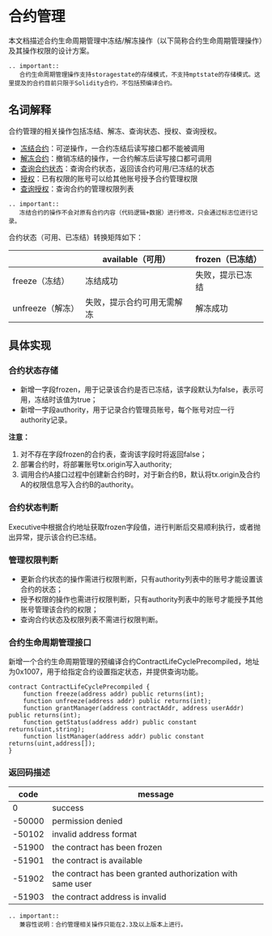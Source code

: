 # 合约管理

本文档描述合约生命周期管理中冻结/解冻操作（以下简称合约生命周期管理操作）及其操作权限的设计方案。

```eval_rst
.. important::
   合约生命周期管理操作支持storagestate的存储模式，不支持mptstate的存储模式。这里提及的合约目前只限于Solidity合约，不包括预编译合约。
```

## 名词解释

合约管理的相关操作包括冻结、解冻、查询状态、授权、查询授权。

- [冻结合约](../../manual/console.html#freezecontract)：可逆操作，一合约冻结后读写接口都不能被调用
- [解冻合约](../../manual/console.html#unfreezecontract)：撤销冻结的操作，一合约解冻后读写接口都可调用
- [查询合约状态](../../manual/console.html#getcontractstatus)：查询合约状态，返回该合约可用/已冻结的状态
- [授权](../../manual/console.html#grantcontractstatusmanager)：已有权限的账号可以给其他账号授予合约管理权限
- [查询授权](../../manual/console.html#listcontractstatusmanager)：查询合约的管理权限列表

```eval_rst
.. important::
   冻结合约的操作不会对原有合约内容（代码逻辑+数据）进行修改，只会通过标志位进行记录。
```

合约状态（可用、已冻结）转换矩阵如下：

|                  | available（可用）          | frozen（已冻结） |
| ---------------- | -------------------------- | ---------------- |
| freeze（冻结）   | 冻结成功                   | 失败，提示已冻结 |
| unfreeze（解冻） | 失败，提示合约可用无需解冻 | 解冻成功         |

## 具体实现

### 合约状态存储

- 新增一字段frozen，用于记录该合约是否已冻结，该字段默认为false，表示可用，冻结时该值为true；
- 新增一字段authority，用于记录合约管理员账号，每个账号对应一行authority记录。

**注意：**

1. 对不存在字段frozen的合约表，查询该字段时将返回false；
2. 部署合约时，将部署账号tx.origin写入authority;
3. 调用合约A接口过程中创建新合约B时，对于新合约B，默认将tx.origin及合约A的权限信息写入合约B的authority。

### 合约状态判断

Executive中根据合约地址获取frozen字段值，进行判断后交易顺利执行，或者抛出异常，提示该合约已冻结。

### 管理权限判断

- 更新合约状态的操作需进行权限判断，只有authority列表中的账号才能设置该合约的状态；
- 授予权限的操作也需进行权限判断，只有authority列表中的账号才能授予其他账号管理该合约的权限；
- 查询合约状态及权限列表不需进行权限判断。

### 合约生命周期管理接口

新增一个合约生命周期管理的预编译合约ContractLifeCyclePrecompiled，地址为0x1007，用于给指定合约设置指定状态，并提供查询功能。

```text
contract ContractLifeCyclePrecompiled {
    function freeze(address addr) public returns(int);
    function unfreeze(address addr) public returns(int);
    function grantManager(address contractAddr, address userAddr) public returns(int);
    function getStatus(address addr) public constant returns(uint,string);
    function listManager(address addr) public constant returns(uint,address[]);
}
```

### 返回码描述

| code   | message                                                    |
| ------ | ---------------------------------------------------------- |
| 0      | success                                                    |
| -50000 | permission denied                                          |
| -50102 | invalid address format                                     |
| -51900 | the contract has been frozen                               |
| -51901 | the contract is available                                  |
| -51902 | the contract has been granted authorization with same user |
| -51903 | the contract address is invalid                            |

```eval_rst
.. important::
   兼容性说明：合约管理相关操作只能在2.3及以上版本上进行。
```

